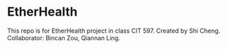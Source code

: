 # EtherHealth
This repo is for EtherHealth project in class CIT 597.
Created by Shi Cheng. 
Collaborator: Bincan Zou, Qiannan Ling.
